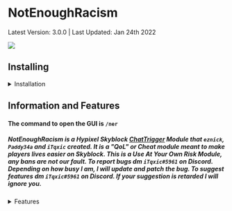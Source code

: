 # NotEnoughRacism 
Latest Version: 3.0.0 | Last Updated: Jan 24th 2022
<div class="zzz" allign="left">
<img src="https://cdn.discordapp.com/icons/904778713361698816/9990f7855310d3c6f887023176875a87.png?size=256">
  </div>

## Installing
<details>
  <summary>Installation</summary> 
  
### Prerequisites: 
1) [Minecraft Java Edition](https://www.minecraft.net/en-us)
2) [Latest Forge for 1.8.9](https://files.minecraftforge.net/net/minecraftforge/forge/index_1.8.9.html)
3) [ChatTriggers Version 2.0+](https://github.com/ChatTriggers/ChatTriggers/releases/)
### Instalation: 
1) Go to the [Releases Tab](https://github.com/iTqxic07/NotEnoughRacism/releases) <img src="https://i.imgur.com/27vzJQL.png">
2) Install the Release
3) Extract the file into `.minecraft/config/ChatTriggers/modules` 
4) Run `/ct load` in Minecraft
5) If the module does not work, DM `iTqxic#5961` on Discord with the contents of `/ct console js` 
</details>


## Information and Features
#### The command to open the GUI is `/ner` 
##### NotEnoughRacism is a Hypixel Skyblock [ChatTrigger](https://chattriggers.com) Module that `eznick`, `Paddy34a` and `iTqxic` created. It is a "QoL" or Cheat module meant to make players lives easier on Skyblock. This is a Use At Your Own Risk Module, any bans are not our fault. To report bugs dm `iTqxic#5961` on Discord. Depending on how busy I am, I will update and patch the bug. To suggest features dm `iTqxic#5961` on Discord. If your suggestion is retarded I will ignore you. 

<details>
  <summary>Features</summary>
  
- Discord Rich Presence
- Spotify Integration and Controls
  - Allows you to skip to next and previous song
- Auto Island
  - Automatically returns you to your private island or someone elses island when the island restarts
- Reveal Hidden Mobs:
  - Shadow Assassins
  - Fels
  - Blood Mobs
  - Ghosts
- Ghost Arm:
  - Summons
  - Players
  - Wither Cloak Creepers
  - Incorrect Livids
- Block Clicks:
  - Giant's Sword (Giant's Slam)
  - Gyrokinetic Wand (Cells Allignment)
  - Skyblock Menu & Magical Map
- Ghost Blocks:
  - Normal Ghost Blocks with a Keybind
  - Left and Right Click Ghost Blocks with a Stonk or Golden Pickaxe
  - Coordinate Ghost Blocks (Used in Floor 7 Boss Room)
- Auto Spirit Leaps:
  - Auto Leap on Blood Rush 
  - Auto Bugged Chunk Leap: Leaps after x seconds to a person allowing you to take advantage of the Bugeed Chunks in F7 Boss
  - Auto S1 Leap: Leaps to a person right after S1 is done
  - Note: You can set IGNs for all of the Auto Spirit Leaps
- Secret Aura
- Simon Says:
  - Simon Says Click: It will click the starting button x times, autocompleting it
  - Simon Says Aura: Will Autoclick the button for you while in 6 Block Reach, autocompleting it

 - ESP:
  - Dungeons ESP:
    - Miniboss ESP
    - Starred Mob ESP
    - Bat ESP
    - Wither & Blood Key ESP
   - Slayer ESP:
     - Revenant Miniboss & Boss ESP
     - Tarantula Miniboss & Boss ESP
     - Sven Miniboss & Sven ESP
     - Voidgloom Miniboss ESP
    - Misc ESP:
      - Pelt Animal ESP
      - Sneaky Creeper ESP
      - Arachne Keeper ESP
      - Player ESP
  
- Macros: 
  - GUI Macros:
    - Auto Mort 
    - Auto Salvage
    - Auto Combine
    - Storage Macro 
      - In-Combat 
      - Automatic
    - Wardrobe Macro
      - Normal
      - In-Combat
      - Automatic
    - Enderchest Macro
      - Auto
    - In-Combat Trade Macro
    - Item Sellers
      - Dungeon Seller
      - Potion Seller
   - Item Macros:
     - Auto Rogue Sword
     - Rogue Sword Macro
     - Axe of the Shredded Swap
       - Toggle
       - Hold
       - Left Click
     - Bonemarang Macro
     - Soul Whip Swap
       - Left Click
       - Toggle
     - Terminator Right Click Autoclicker
     - Terminator Swap
       - Toggle
       - Hold
      - Teleport Macro
      - Endstone Sword & Katana Macro
      - Fishing Rod Macro
      - Gloomlock Grimoire Macro
      - Gyrokinetic Wand Macro
      - Ice Spray Macro
      - Wither Cloak Macro
      - Wither Sword Macro
      - Dobule Swap Macro
        - Toggle
        - Left Click
      - Triple Swap Macro
        - Toggle
        - Left Click
  
  </details>
